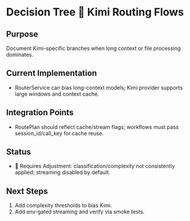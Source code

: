 # Decision Tree  Kimi Routing Flows

## Purpose
Document Kimi-specific branches when long context or file processing dominates.

## Current Implementation
- RouterService can bias long-context models; Kimi provider supports large windows and context cache.

## Integration Points
- RoutePlan should reflect cache/stream flags; workflows must pass session_id/call_key for cache reuse.

## Status
-  Requires Adjustment: classification/complexity not consistently applied; streaming disabled by default.

## Next Steps
1) Add complexity thresholds to bias Kimi.
2) Add env-gated streaming and verify via smoke tests.

